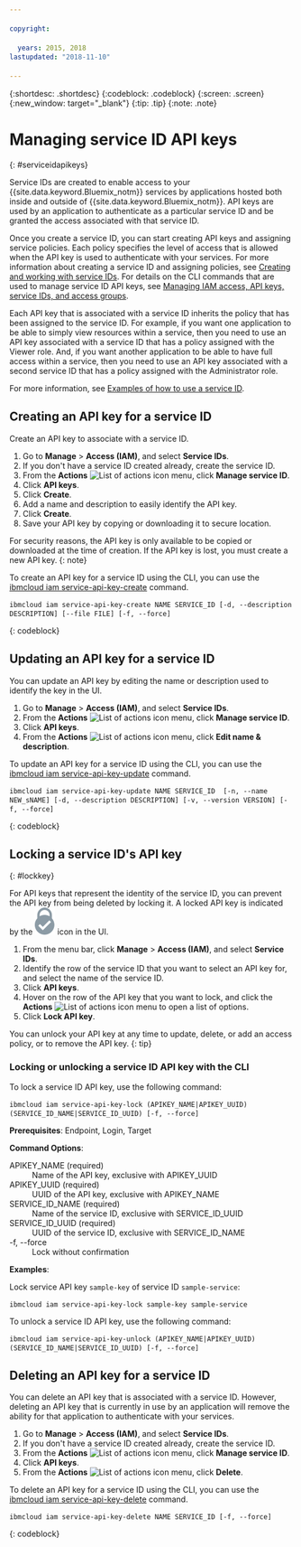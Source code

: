```yaml
---

copyright:

  years: 2015, 2018
lastupdated: "2018-11-10"

---
```


{:shortdesc: .shortdesc}
{:codeblock: .codeblock}
{:screen: .screen}
{:new_window: target="_blank"}
{:tip: .tip}
{:note: .note}


# Managing service ID API keys
{: #serviceidapikeys}

Service IDs are created to enable access to your {{site.data.keyword.Bluemix_notm}} services by applications hosted both inside and outside of {{site.data.keyword.Bluemix_notm}}. API keys are used by an application to authenticate as a particular service ID and be granted the access associated with that service ID.

Once you create a service ID, you can start creating API keys and assigning service policies. Each policy specifies the level of access that is allowed when the API key is used to authenticate with your services. For more information about creating a service ID and assigning policies, see [Creating and working with service IDs](/docs/iam/serviceid.html#serviceids). For details on the CLI commands that are used to manage service ID API keys, see [Managing IAM access, API keys, service IDs, and access groups](/docs/cli/reference/ibmcloud/cli_api_policy.html#ibmcloud_commands_iam).

Each API key that is associated with a service ID inherits the policy that has been assigned to the service ID. For example, if you want one application to be able to simply view resources within a service, then you need to use an API key associated with a service ID that has a policy assigned with the Viewer role. And, if you want another application to be able to have full access within a service, then you need to use an API key associated with a second service ID that has a policy assigned with the Administrator role.

For more information, see [Examples of how to use a service ID](/docs/iam/serviceid.html#examples-of-how-to-use-a-service-id).

## Creating an API key for a service ID

Create an API key to associate with a service ID.

1. Go to **Manage** &gt; **Access (IAM)**, and select **Service IDs**.
2. If you don't have a service ID created already, create the service ID.
3. From the **Actions** ![List of actions icon](../icons/action-menu-icon.svg) menu, click **Manage service ID**.
4. Click **API keys**.
5. Click **Create**.
6. Add a name and description to easily identify the API key.
7. Click **Create**.
8. Save your API key by copying or downloading it to secure location.

For security reasons, the API key is only available to be copied or downloaded at the time of creation. If the API key is lost, you must create a new API key.
{: note}

To create an API key for a service ID using the CLI, you can use the [ibmcloud iam service-api-key-create](/docs/cli/reference/ibmcloud/cli_api_policy.html#ibmcloud_iam_api_key_create) command.
```
ibmcloud iam service-api-key-create NAME SERVICE_ID [-d, --description DESCRIPTION] [--file FILE] [-f, --force]
```
{: codeblock}

## Updating an API key for a service ID

You can update an API key by editing the name or description used to identify the key in the UI.

1. Go to **Manage** &gt; **Access (IAM)**, and select **Service IDs**.
2. From the **Actions** ![List of actions icon](../icons/action-menu-icon.svg) menu, click **Manage service ID**.
3. Click **API keys**.
4. From the **Actions** ![List of actions icon](../icons/action-menu-icon.svg) menu, click **Edit name & description**.

To update an API key for a service ID using the CLI, you can use the [ibmcloud iam service-api-key-update](/docs/cli/reference/ibmcloud/cli_api_policy.html#ibmcloud_iam_api_key_update) command.
```
ibmcloud iam service-api-key-update NAME SERVICE_ID  [-n, --name NEW_sNAME] [-d, --description DESCRIPTION] [-v, --version VERSION] [-f, --force]
```
{: codeblock}

## Locking a service ID's API key
{: #lockkey}

For API keys that represent the identity of the service ID, you can prevent the API key from being deleted by locking it. A locked API key is indicated by the ![Locked icon](images/locked.svg "Locked") icon in the UI.

1. From the menu bar, click **Manage** &gt; **Access (IAM)**, and select **Service IDs**.
2. Identify the row of the service ID that you want to select an API key for, and select the name of the service ID.
3. Click **API keys**.
4. Hover on the row of the API key that you want to lock, and click the **Actions** ![List of actions icon](../icons/action-menu-icon.svg) menu to open a list of options.
5. Click **Lock API key**.

You can unlock your API key at any time to update, delete, or add an access policy, or to remove the API key.
{: tip}

### Locking or unlocking a service ID API key with the CLI

To lock a service ID API key, use the following command:

```
ibmcloud iam service-api-key-lock (APIKEY_NAME|APIKEY_UUID) (SERVICE_ID_NAME|SERVICE_ID_UUID) [-f, --force]
```

<strong>Prerequisites</strong>: Endpoint, Login, Target

<strong>Command Options</strong>:
<dl>
  <dt>APIKEY_NAME (required)</dt>
  <dd>Name of the API key, exclusive with APIKEY_UUID</dd>
  <dt>APIKEY_UUID (required)</dt>
  <dd>UUID of the API key, exclusive with APIKEY_NAME</dd>
  <dt>SERVICE_ID_NAME (required)</dt>
  <dd>Name of the service ID, exclusive with SERVICE_ID_UUID</dd>
  <dt>SERVICE_ID_UUID (required)</dt>
  <dd>UUID of the service ID, exclusive with SERVICE_ID_NAME</dd>
  <dt>-f, --force</dt>
  <dd>Lock without confirmation</dd>
</dl>

<strong>Examples</strong>:

Lock service API key `sample-key` of service ID `sample-service`:

```
ibmcloud iam service-api-key-lock sample-key sample-service
```

To unlock a service ID API key, use the following command:

```
ibmcloud iam service-api-key-unlock (APIKEY_NAME|APIKEY_UUID) (SERVICE_ID_NAME|SERVICE_ID_UUID) [-f, --force]
```


## Deleting an API key for a service ID

You can delete an API key that is associated with a service ID. However, deleting an API key that is currently in use by an application will remove the ability for that application to authenticate with your services.

1. Go to **Manage** &gt; **Access (IAM)**, and select **Service IDs**.
2. If you don't have a service ID created already, create the service ID.
3. From the **Actions** ![List of actions icon](../icons/action-menu-icon.svg) menu, click **Manage service ID**.
4. Click **API keys**.
5. From the **Actions** ![List of actions icon](../icons/action-menu-icon.svg) menu, click **Delete**.

To delete an API key for a service ID using the CLI, you can use the [ibmcloud iam service-api-key-delete](/docs/cli/reference/ibmcloud/cli_api_policy.html#ibmcloud_iam_api_key_delete) command.
```
ibmcloud iam service-api-key-delete NAME SERVICE_ID [-f, --force]
```
{: codeblock}
